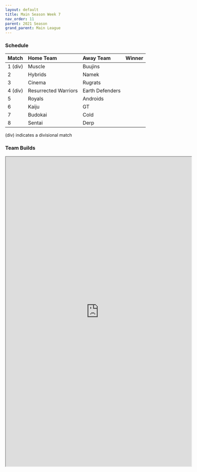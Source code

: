 ```yaml
---
layout: default
title: Main Season Week 7
nav_order: 11
parent: 2021 Season
grand_parent: Main League
---
```

### Schedule

| Match   | Home Team            | Away Team       | Winner |
|:--------|:---------------------|:----------------|:-------|
| 1 (div) | Muscle               | Buujins         |        |
| 2       | Hybrids              | Namek           |        |
| 3       | Cinema               | Rugrats         |        |
| 4 (div) | Resurrected Warriors | Earth Defenders |        |
| 5       | Royals               | Androids        |        |
| 6       | Kaiju                | GT              |        |
| 7       | Budokai              | Cold            |        |
| 8       | Sentai               | Derp            |        |

(div) indicates a divisional match

### Team Builds

<iframe width=600 height=1000 scrolling="yes" src="https://docs.google.com/document/d/e/2PACX-1vRA8wio5kqA4GfHJEJF6XKFIH4j_25Pq0KryebHErVWpXGTy9hVbjxvaNimbO_Hp9g7zA6gLR7v4kai/pub?embedded=true"></iframe>		 	 	 	 	 	 